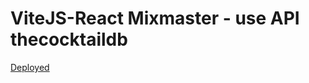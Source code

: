 # ViteJS-React Mixmaster - use API thecocktaildb

[Deployed](https://mixmaster-thecocktaildb.netlify.app/)
